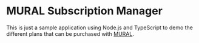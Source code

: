 # MURAL Subscription Manager

This is just a sample application using Node.js and TypeScript to demo the
different plans that can be purchased with [MURAL](https://mural.co).
